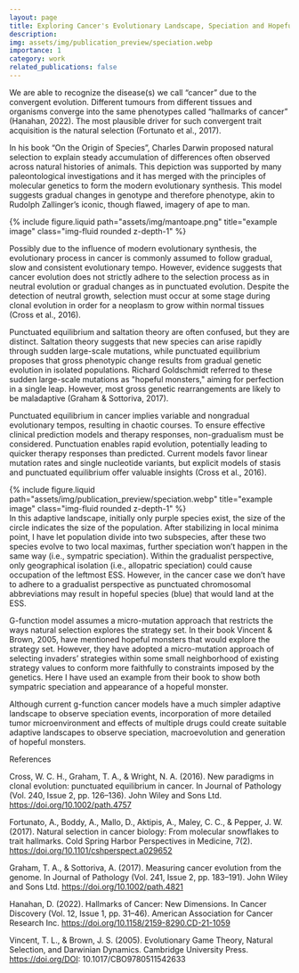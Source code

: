 ```yaml
---
layout: page
title: Exploring Cancer's Evolutionary Landscape, Speciation and Hopeful Monsters
description:
img: assets/img/publication_preview/speciation.webp
importance: 1
category: work
related_publications: false
---
```


We are able to recognize the disease(s) we call “cancer” due to the convergent evolution. Different tumours from different tissues and organisms converge into the same phenotypes called “hallmarks of cancer” (Hanahan, 2022). The most plausible driver for such convergent trait acquisition is the natural selection (Fortunato et al., 2017).

In his book “On the Origin of Species”, Charles Darwin proposed natural selection to explain steady accumulation of differences often observed across natural histories of animals. This depiction was supported by many paleontological investigations and it has merged with the principles of molecular genetics to form the modern evolutionary synthesis. This model suggests gradual changes in genotype and therefore phenotype, akin to Rudolph Zallinger’s iconic, though flawed, imagery of ape to man.

<div class="row">
    <div class="col-sm mt-3 mt-md-0">
        {% include figure.liquid path="assets/img/mantoape.png" title="example image" class="img-fluid rounded z-depth-1" %}
    </div>
</div>


Possibly due to the influence of modern evolutionary synthesis, the evolutionary process in cancer is commonly assumed to follow gradual, slow and consistent evolutionary tempo. However, evidence suggests that cancer evolution does not strictly adhere to the selection process as in neutral evolution or gradual changes as in punctuated evolution.  Despite the detection of neutral growth, selection must occur at some stage during clonal evolution in order for a neoplasm to grow within normal tissues (Cross et al., 2016).

Punctuated equilibrium and saltation theory are often confused, but they are distinct. Saltation theory suggests that new species can arise rapidly through sudden large-scale mutations, while punctuated equilibrium proposes that gross phenotypic change results from gradual genetic evolution in isolated populations. Richard Goldschmidt referred to these sudden large-scale mutations as "hopeful monsters," aiming for perfection in a single leap. However, most gross genetic rearrangements are likely to be maladaptive (Graham & Sottoriva, 2017).

Punctuated equilibrium in cancer implies variable and nongradual evolutionary tempos, resulting in chaotic courses. To ensure effective clinical prediction models and therapy responses, non-gradualism must be considered. Punctuation enables rapid evolution, potentially leading to quicker therapy responses than predicted. Current models favor linear mutation rates and single nucleotide variants, but explicit models of stasis and punctuated equilibrium offer valuable insights (Cross et al., 2016).

<div class="row">
    <div class="col-sm mt-3 mt-md-0">
        {% include figure.liquid path="assets/img/publication_preview/speciation.webp" title="example image" class="img-fluid rounded z-depth-1" %}
    </div>
</div>
<div class="caption">
    In this adaptive landscape, initially only purple species exist, the size of the circle indicates the size of the population. After stabilizing in local minima point, I have let population divide into two subspecies, after these two species evolve to two local maximas, further speciation won’t happen in the same way (i.e., sympatric speciation). Within the gradualist perspective, only geographical isolation (i.e., allopatric speciation) could cause occupation of the leftmost ESS. However, in the cancer case we don’t have to adhere to a gradualist perspective as punctuated chromosomal abbreviations may result in hopeful species (blue) that would land at the ESS.
</div>

G-function model assumes a micro-mutation approach that restricts the ways natural selection explores the strategy set. In their book Vincent & Brown, 2005, have mentioned hopeful monsters that would explore the strategy set. However, they have adopted a micro-mutation approach of selecting invaders’ strategies within some small neighborhood of existing strategy values to conform more faithfully to constraints imposed by the genetics. Here I have used an example from their book to show both sympatric speciation and appearance of a hopeful monster.




Although current g-function cancer models have a much simpler adaptive landscape to observe speciation events, incorporation of more detailed tumor microenvironment and effects of multiple drugs could create suitable adaptive landscapes to observe speciation, macroevolution and generation of hopeful monsters.


References

Cross, W. C. H., Graham, T. A., & Wright, N. A. (2016). New paradigms in clonal evolution: punctuated equilibrium in cancer. In Journal of Pathology (Vol. 240, Issue 2, pp. 126–136). John Wiley and Sons Ltd. https://doi.org/10.1002/path.4757

Fortunato, A., Boddy, A., Mallo, D., Aktipis, A., Maley, C. C., & Pepper, J. W. (2017). Natural selection in cancer biology: From molecular snowflakes to trait hallmarks. Cold Spring Harbor Perspectives in Medicine, 7(2). https://doi.org/10.1101/cshperspect.a029652

Graham, T. A., & Sottoriva, A. (2017). Measuring cancer evolution from the genome. In Journal of Pathology (Vol. 241, Issue 2, pp. 183–191). John Wiley and Sons Ltd. https://doi.org/10.1002/path.4821

Hanahan, D. (2022). Hallmarks of Cancer: New Dimensions. In Cancer Discovery (Vol. 12, Issue 1, pp. 31–46). American Association for Cancer Research Inc. https://doi.org/10.1158/2159-8290.CD-21-1059

Vincent, T. L., & Brown, J. S. (2005). Evolutionary Game Theory, Natural Selection, and Darwinian Dynamics. Cambridge University Press. https://doi.org/DOI: 10.1017/CBO9780511542633
